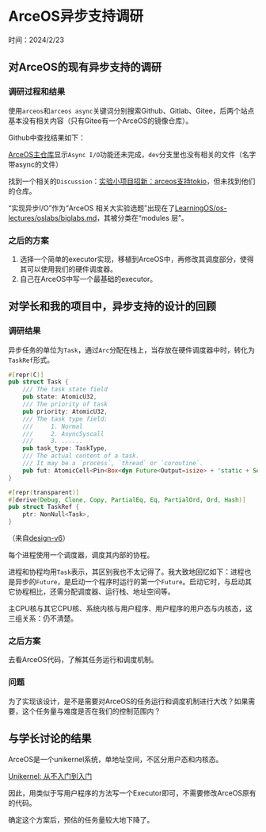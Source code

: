 ﻿# ArceOS异步支持调研

时间：2024/2/23

## 对ArceOS的现有异步支持的调研

### 调研过程和结果

使用`arceos`和`arceos async`关键词分别搜索Github、Gitlab、Gitee，后两个站点基本没有相关内容（只有Gitee有一个ArceOS的镜像仓库）。

Github中查找结果如下：

[ArceOS主仓库](https://github.com/rcore-os/arceos)显示`Async I/O`功能还未完成，`dev`分支里也没有相关的文件（名字带async的文件）

找到一个相关的`Discussion`：[实验小项目招新：arceos支持tokio](https://github.com/orgs/rcore-os/discussions/21)，但未找到他们的仓库。

“实现异步I/O”作为“ArceOS 相关大实验选题”出现在了[LearningOS/os-lectures/oslabs/biglabs.md](https://github.com/LearningOS/os-lectures/blob/3ce185c74def00709e0f3558d8d3220d0715204d/oslabs/biglabs.md)，其被分类在“modules 层”。

### 之后的方案

1. 选择一个简单的executor实现，移植到ArceOS中，再修改其调度部分，使得其可以使用我们的硬件调度器。
2. 自己在ArceOS中写一个最基础的executor。

## 对学长和我的项目中，异步支持的设计的回顾

### 调研结果

异步任务的单位为`Task`，通过`Arc`分配在栈上，当存放在硬件调度器中时，转化为`TaskRef`形式。

```Rust
#[repr(C)]
pub struct Task {
    /// The task state field
    pub state: AtomicU32,
    /// The priority of task
    pub priority: AtomicU32,
    /// The task type field:
    ///     1. Normal
    ///     2. AsyncSyscall
    ///     3. ......
    pub task_type: TaskType,
    /// The actual content of a task.
    /// It may be a `process`, `thread` or `coroutine`.
    pub fut: AtomicCell<Pin<Box<dyn Future<Output=isize> + 'static + Send + Sync>>>,
}

#[repr(transparent)]
#[derive(Debug, Clone, Copy, PartialEq, Eq, PartialOrd, Ord, Hash)]
pub struct TaskRef {
    ptr: NonNull<Task>,
}
```

（来自[design-v6](../../学长发的文档/openingreport-zfliang2023/design-v6.md)）

每个进程使用一个调度器，调度其内部的协程。

进程和协程均用`Task`表示，其区别我也不太记得了。我大致地回忆如下：进程也是异步的`Future`，是启动一个程序时运行的第一个`Future`。启动它时，与启动其它协程相比，还需分配调度器、运行栈、地址空间等。

主CPU核与其它CPU核、系统内核与用户程序、用户程序的用户态与内核态，这三组关系：仍不清楚。

### 之后方案

去看ArceOS代码，了解其任务运行和调度机制。

### 问题

为了实现该设计，是不是需要对ArceOS的任务运行和调度机制进行大改？如果需要，这个任务量与难度是否在我们的控制范围内？

## 与学长讨论的结果

ArceOS是一个unikernel系统，单地址空间，不区分用户态和内核态。

[Unikernel: 从不入门到入门](https://zhuanlan.zhihu.com/p/29053035)

因此，用类似于写用户程序的方法写一个Executor即可，不需要修改ArceOS原有的代码。

确定这个方案后，预估的任务量较大地下降了。